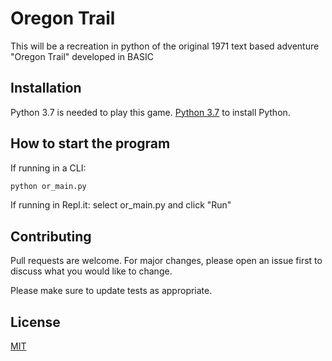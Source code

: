 # Oregon Trail

This will be a recreation in python of the original 1971 text based adventure "Oregon Trail" developed in BASIC

## Installation

Python 3.7 is needed to play this game. [Python 3.7](https://www.python.org/downloads/) to install Python.


## How to start the program

If running in a CLI:
```python
python or_main.py
```
If running in Repl.it:
  select or_main.py and click "Run"

## Contributing
Pull requests are welcome. For major changes, please open an issue first to discuss what you would like to change.

Please make sure to update tests as appropriate.

## License
[MIT](https://choosealicense.com/licenses/mit/)

